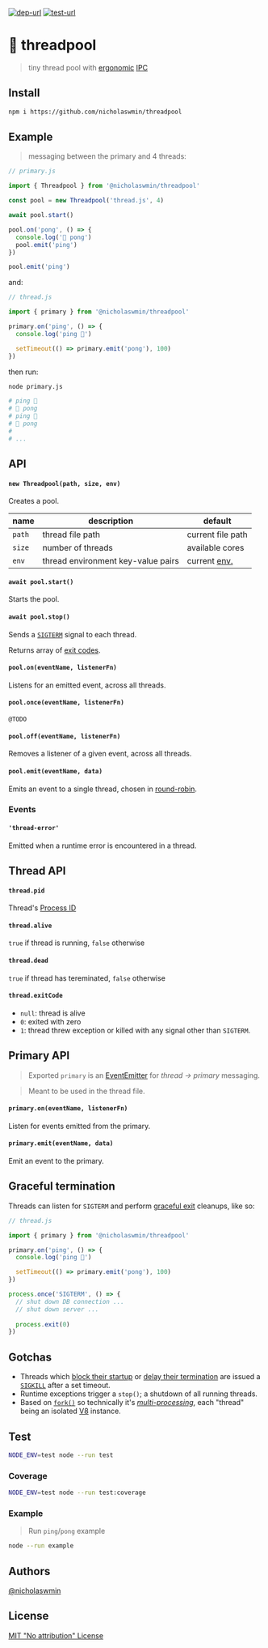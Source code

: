 [![dep-url][dep-badge]][dep-url] [![test-url][test-badge]][test-url] 

# :thread: threadpool

> tiny thread pool with [ergonomic][ee] [IPC]

## Install

```bash
npm i https://github.com/nicholaswmin/threadpool
```

## Example

> messaging between the primary and 4 threads:

```js
// primary.js

import { Threadpool } from '@nicholaswmin/threadpool'

const pool = new Threadpool('thread.js', 4)

await pool.start()

pool.on('pong', () => {
  console.log('🏓 pong')
  pool.emit('ping')
})

pool.emit('ping')
```

and:

```js
// thread.js 

import { primary } from '@nicholaswmin/threadpool'

primary.on('ping', () => {
  console.log('ping 🏓')

  setTimeout(() => primary.emit('pong'), 100)
})
```

then run:

```bash
node primary.js
```

```bash
# ping 🏓
# 🏓 pong
# ping 🏓
# 🏓 pong
# 
# ...
```

## API

#### `new Threadpool(path, size, env)`

Creates a pool.  


| name         	| description                         | default         	   |
|--------------	|------------------------------------ |--------------------  |
| `path`      	| thread file path                    | current file path    |
| `size`       	| number of threads                   | available cores      |
| `env`        	| thread environment key-value pairs  | current [env.][env]	 |


#### `await pool.start()`

Starts the pool.

#### `await pool.stop()`

Sends a [`SIGTERM`][signals] signal to each thread.

Returns array of [exit codes][ecodes].  

#### `pool.on(eventName, listenerFn)`

Listens for an emitted event, across all threads.

#### `pool.once(eventName, listenerFn)`

`@TODO`

#### `pool.off(eventName, listenerFn)`

Removes a listener of a given event, across all threads.

#### `pool.emit(eventName, data)`

Emits an event to a single thread, chosen in [round-robin][rr].

### Events

#### `'thread-error'` 

Emitted when a runtime error is encountered in a thread.

## Thread API

#### `thread.pid`

Thread's [Process ID][pid]

#### `thread.alive`

`true` if thread is running, `false` otherwise

#### `thread.dead`

`true` if thread has tereminated, `false` otherwise

#### `thread.exitCode`

- `null`: thread is alive
- `0`: exited with zero 
- `1`: thread threw exception or killed with any signal other than `SIGTERM`.

## Primary API

> Exported `primary` is an [EventEmitter][ee] for *thread -> primary* messaging.    

> Meant to be used in the thread file.

#### `primary.on(eventName, listenerFn)`

Listen for events emitted from the primary.

#### `primary.emit(eventName, data)`

Emit an event to the primary.

## Graceful termination

Threads can listen for `SIGTERM` and perform [graceful exit][grace] cleanups,
like so:

```js
// thread.js 

import { primary } from '@nicholaswmin/threadpool'

primary.on('ping', () => {
  console.log('ping 🏓')

  setTimeout(() => primary.emit('pong'), 100)
})

process.once('SIGTERM', () => {
  // shut down DB connection ...
  // shut down server ...
  
  process.exit(0)
})
```

## Gotchas 

- Threads which [block their startup][ee-block] or 
  [delay their termination][node-signals] are issued a [`SIGKILL`][signals] 
  after a set timeout.
- Runtime exceptions trigger a `stop()`; a shutdown of all running threads.
- Based on [`fork()`][fork] so technically it's [*multi-processing*][child-p],
  each "thread" being an isolated [V8][v8] instance. 

## Test 

```bash 
NODE_ENV=test node --run test
```

### Coverage 

```bash
NODE_ENV=test node --run test:coverage
```

### Example

> Run `ping`/`pong` example

```bash 
node --run example
```

## Authors

[@nicholaswmin][nicholaswmin]

## License 

[MIT "No attribution" License][license] 


[test-badge]: https://github.com/nicholaswmin/threadpool/actions/workflows/test.yml/badge.svg
[test-url]: https://github.com/nicholaswmin/threadpool/actions/workflows/test.yml
[dep-badge]: https://img.shields.io/badge/dependencies-0-b.svg
[dep-url]: https://blog.author.io/npm-needs-a-personal-trainer-537e0f8859c6

[ipc]: https://en.wikipedia.org/wiki/Inter-process_communication
[fork]: https://nodejs.org/api/child_process.html#child_processforkmodulepath-args-options
[env]: https://nodejs.org/api/process.html#processenv
[ee]: https://nodejs.org/docs/latest/api/events.html#emitteremiteventname-args
[ecodes]: https://en.wikipedia.org/wiki/Exit_status
[node-signals]: https://nodejs.org/api/process.html#signal-events
[signals]: https://www.gnu.org/software/libc/manual/html_node/Termination-Signals.html
[pid]: https://en.wikipedia.org/wiki/Process_identifier
[ee-block]: https://nodejs.org/en/learn/asynchronous-work/dont-block-the-event-loop
[rr]: https://en.wikipedia.org/wiki/Round-robin_scheduling
[grace]: https://en.wikipedia.org/wiki/Graceful_exit
[child-p]: https://en.wikipedia.org/wiki/Child_process
[v8]: https://v8.dev/

[nicholaswmin]: https://github.com/nicholaswmin
[license]: ./LICENSE
